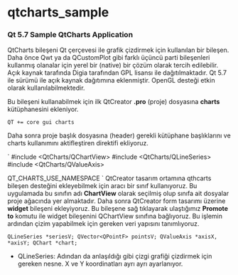 # qtcharts_sample
### Qt 5.7 Sample QtCharts Application

QtCharts bileşeni Qt çerçevesi ile grafik çizdirmek için kullanılan bir bileşen. Daha önce Qwt ya da QCustomPlot gibi farklı üçüncü parti bileşenleri kullanmış olanalar için yerel bir (native) bir çözüm olarak tercih edilebilir. Açık kaynak tarafında Digia tarafından GPL lisansı ile dağıtılmaktadır. Qt 5.7 ile sürümü ile açık kaynak dağıtımına eklenmiştir. OpenGL desteği etkin olarak kullanılabilmektedir.

Bu bileşeni kullanabilmek için ilk QtCreator **.pro** (proje) dosyasına **charts** kütüphanesini ekleniyor. 

`
QT += core gui charts
` 

Daha sonra proje başlık dosyasına (header) gerekli kütüphane başlıklarını ve charts kullanımını aktifleştiren direktifi ekliyoruz.

`
#include <QtCharts/QChartView>
#include <QtCharts/QLineSeries>
#include <QtCharts/QValueAxis>

QT_CHARTS_USE_NAMESPACE
`
QtCreator tasarım ortamına qthcarts bileşen desteğini ekleyebilmek için aracı bir sınıf kullanıyoruz. Bu uygulamada bu sınıfın adı **ChartView** olarak seçilmiş olup sınıfa ait dosyalar proje ağacında yer almaktadır. Daha sonra QtCreator form tasarımı üzerine **widget** bileşeni ekleyiyoruz. Bu bileşene sağ tıklayarak ulaştığımız **Promote to** komutu ile widget bileşenini QChartView sınıfına bağlıyoruz. Bu işlemin ardından çizim yapabilmek için gereken veri yapısını tanımlıyoruz.

`
QLineSeries *seriesV;
QVector<QPointF> pointsV;
QValueAxis *axisX, *axisY;
QChart *chart;
`

* QLineSeries: Adından da anlaşıldığı gibi çizgi grafiği çizdirmek için gereken nesne. X ve Y koordinatları ayrı ayrı ayarlanıyor.
